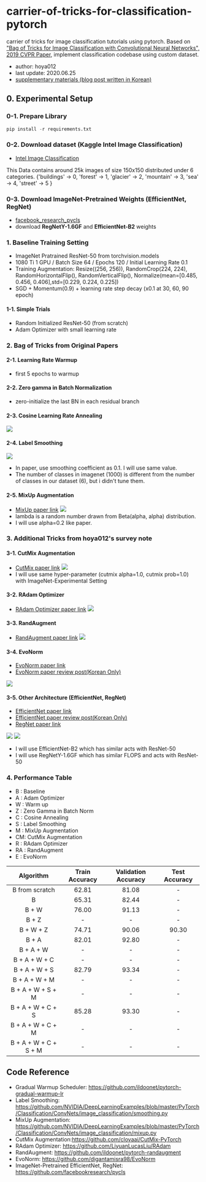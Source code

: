 # carrier-of-tricks-for-classification-pytorch
carrier of tricks for image classification tutorials using pytorch. Based on ["Bag of Tricks for Image Classification with Convolutional Neural Networks", 2019 CVPR Paper](http://openaccess.thecvf.com/content_CVPR_2019/papers/He_Bag_of_Tricks_for_Image_Classification_with_Convolutional_Neural_Networks_CVPR_2019_paper.pdf), implement classification codebase using custom dataset.

- author: hoya012  
- last update: 2020.06.25
- [supplementary materials (blog post written in Korean)](https://hoya012.github.io/blog/Bag-of-Tricks-for-Image-Classification-with-Convolutional-Neural-Networks-Review/)

## 0. Experimental Setup
### 0-1. Prepare Library

```python
pip install -r requirements.txt
```

### 0-2. Download dataset (Kaggle Intel Image Classification)

- [Intel Image Classification](https://www.kaggle.com/puneet6060/intel-image-classification/)

This Data contains around 25k images of size 150x150 distributed under 6 categories.
{'buildings' -> 0,
'forest' -> 1,
'glacier' -> 2,
'mountain' -> 3,
'sea' -> 4,
'street' -> 5 }

### 0-3. Download ImageNet-Pretrained Weights (EfficientNet, RegNet)
- [facebook_research_pycls](https://github.com/facebookresearch/pycls/blob/master/MODEL_ZOO.md)
- download **RegNetY-1.6GF** and **EfficientNet-B2** weights

### 1. Baseline Training Setting
- ImageNet Pratrained ResNet-50 from torchvision.models
- 1080 Ti 1 GPU / Batch Size 64 / Epochs 120 / Initial Learning Rate 0.1
- Training Augmentation: Resize((256, 256)), RandomCrop(224, 224), RandomHorizontalFlip(), RandomVerticalFlip(), Normalize(mean=[0.485, 0.456, 0.406],std=[0.229, 0.224, 0.225])
- SGD + Momentum(0.9) + learning rate step decay (x0.1 at 30, 60, 90 epoch)

#### 1-1. Simple Trials
- Random Initialized ResNet-50 (from scratch)
- Adam Optimizer with small learning rate

### 2. Bag of Tricks from Original Papers
#### 2-1. Learning Rate Warmup 
- first 5 epochs to warmup

#### 2-2. Zero gamma in Batch Normalization
- zero-initialize the last BN in each residual branch

#### 2-3. Cosine Learning Rate Annealing
![](assets/cosine_warmup.PNG)

#### 2-4. Label Smoothing
![](assets/label_smoothing.PNG)
- In paper, use smoothing coefficient as 0.1. I will use same value.
- The number of classes in imagenet (1000) is different from the number of classes in our dataset (6), but i didn't tune them.

#### 2-5. MixUp Augmentation
- [MixUp paper link](https://arxiv.org/pdf/1710.09412.pdf)
![](assets/mixup.PNG)
- lambda is a random number drawn from Beta(alpha, alpha) distribution.
- I will use alpha=0.2 like paper.

### 3. Additional Tricks from hoya012's survey note
#### 3-1. CutMix Augmentation
- [CutMix paper link](https://arxiv.org/pdf/1905.04899.pdf)
![](assets/cutmix.PNG)
- I will use same hyper-parameter (cutmix alpha=1.0, cutmix prob=1.0) with ImageNet-Experimental Setting

#### 3-2. RAdam Optimizer
- [RAdam Optimizer paper link](https://arxiv.org/pdf/1908.03265.pdf)
![](assets/radam.PNG)

#### 3-3. RandAugment
- [RandAugment paper link](https://arxiv.org/pdf/1909.13719.pdf)
![](assets/randaugment.PNG)

#### 3-4. EvoNorm
- [EvoNorm paper link](https://arxiv.org/pdf/2004.02967.pdf)
- [EvoNorm paper review post(Korean Only)](https://hoya012.github.io/blog/evonorm/)

![](assets/evonorm.PNG)

#### 3-5. Other Architecture (EfficientNet, RegNet)
- [EfficientNet paper link](https://arxiv.org/pdf/1905.11946.pdf)
- [EfficientNet paper review post(Korean Only)](https://hoya012.github.io/blog/EfficientNet-review/)
- [RegNet paper link](https://arxiv.org/pdf/2003.13678.pdf)

![](assets/efficientnet.PNG)
![](assets/regnet.PNG)

- I will use EfficientNet-B2 which has similar acts with ResNet-50
- I will use RegNetY-1.6GF which has similar FLOPS and acts with ResNet-50

### 4. Performance Table
- B : Baseline
- A : Adam Optimizer
- W : Warm up 
- Z : Zero Gamma in Batch Norm
- C : Cosine Annealing
- S : Label Smoothing
- M : MixUp Augmentation
- CM: CutMix Augmentation
- R : RAdam Optimizer
- RA : RandAugment
- E : EvoNorm 

|   Algorithm  |    Train Accuracy   | Validation Accuracy | Test Accuracy |
|:------------:|:-------------------:|:-------------------:|:-------------:|
|   B from scratch   |   62.81       |        81.08        |        -      |
|      B       |         65.31       |        82.44        |        -      |
|     B + W    |         76.00       |        91.13        |        -      |
|     B + Z    |           -         |          -          |        -      |
|   B + W + Z  |         74.71       |        90.06        |      90.30    |
|     B + A    |         82.01       |        92.80        |        -      |
|   B + A + W  |          -          |          -          |        -      |
| B + A + W + C|          -          |          -          |        -      |
| B + A + W + S|         82.79       |        93.34        |        -      |
| B + A + W + M|          -          |          -          |        -      |
|B + A + W + S + M|       -          |          -          |        -      |
|B + A + W + C + S|      85.28       |        93.30        |        -      |
|B + A + W + C + M|       -          |          -          |        -      |
|B + A + W + C + S + M|   -          |          -          |        -      |


## Code Reference
- Gradual Warmup Scheduler: https://github.com/ildoonet/pytorch-gradual-warmup-lr
- Label Smoothing: https://github.com/NVIDIA/DeepLearningExamples/blob/master/PyTorch/Classification/ConvNets/image_classification/smoothing.py
- MixUp Augmentation: https://github.com/NVIDIA/DeepLearningExamples/blob/master/PyTorch/Classification/ConvNets/image_classification/mixup.py
- CutMix Augmentation:https://github.com/clovaai/CutMix-PyTorch
- RAdam Optimizer: https://github.com/LiyuanLucasLiu/RAdam
- RandAugment: https://github.com/ildoonet/pytorch-randaugment
- EvoNorm: https://github.com/digantamisra98/EvoNorm
- ImageNet-Pretrained EfficientNet, RegNet: https://github.com/facebookresearch/pycls

